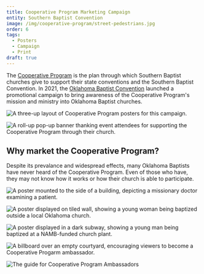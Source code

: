 ```yaml
---
title: Cooperative Program Marketing Campaign
entity: Southern Baptist Convention
image: /img/cooperative-program/street-pedestrians.jpg
order: 6
tags:
  - Posters
  - Campaign
  - Print
draft: true
---
```


The [Cooperative Program](//sbc.net/cp) is the plan through which Southern Baptist churches give to support their state conventions and the Southern Baptist Convention. In 2021, the [Oklahoma Baptist Convention](/design/oklahoma-baptists/) launched a promotional campaign to bring awareness of the Cooperative Program's mission and ministry into Oklahoma Baptist churches.

![A three-up layout of Cooperative Program posters for this campaign.](/img/cooperative-program/multiple.jpg)

![A roll-up pop-up banner thanking event attendees for supporting the Cooperative Program through their church.](/img/cooperative-program/roll-ups.jpg)

## Why market the Cooperative Program?

Despite its prevalance and widespread effects, many Oklahoma Baptists have never heard of the Cooperative Program. Even of those who have, they may not know how it works or how their church is able to participate.

![A poster mounted to the side of a building, depicting a missionary doctor examining a patient.](/img/cooperative-program/wall-bike.jpg)

![A poster displayed on tiled wall, showing a young woman being baptized outside a local Oklahoma church.](/img/cooperative-program/wall-stairs.jpg)

![A poster displayed in a dark subway, showing a young man being baptized at a NAMB-funded church plant.](/img/cooperative-program/subway.jpg)

![A billboard over an empty courtyard, encouraging viewers to become a Cooperative Progarm ambassador.](/img/cooperative-program/billboard-horizontal.jpg)

![The guide for Cooperative Program Ambassadors](/img/cooperative-program/ambassador-guide.jpg)